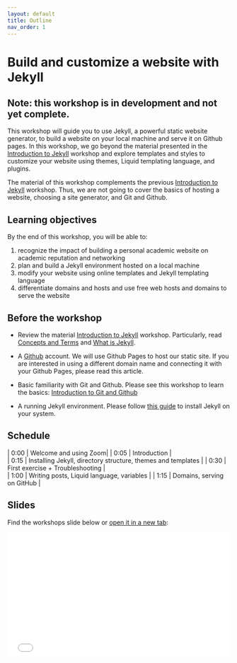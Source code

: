 ```yaml
---
layout: default
title: Outline
nav_order: 1
---
```


# Build and customize a website with Jekyll

## Note: this workshop is in development and not yet complete.

This workshop will guide you to use Jekyll, a powerful static website generator, to build a website on your local machine and serve it on Github pages. In this workshop, we go beyond the material presented in the [Introduction to Jekyll](https://ubc-library-rc.github.io/intro-jekyll/) workshop and explore templates and styles to customize your website using themes, Liquid templating language, and plugins.

The material of this workshop complements the previous [Introduction to Jekyll](https://ubc-library-rc.github.io/intro-jekyll/) workshop. Thus, we are not going to cover the basics of hosting a website, choosing a site generator, and Git and Github. 

## Learning objectives

By the end of this workshop, you will be able to:
1. recognize the impact of building a personal academic website on academic reputation and networking
2. plan and build a Jekyll environment hosted on a local machine
3. modify your website using online templates and Jekyll templating language
4. differentiate domains and hosts and use free web hosts and domains to serve the website

## Before the workshop

+ Review the material [Introduction to Jekyll](https://ubc-library-rc.github.io/intro-jekyll/) workshop. Particularly, read [Concepts and Terms](https://ubc-library-rc.github.io/intro-jekyll/concepts/) and [What is Jekyll](https://ubc-library-rc.github.io/intro-jekyll/jekyll/).

+ A [Github](https://github.com/) account. We will use Github Pages to host our static site. If you are interested in using a different domain name and connecting it with your Github Pages, please read this article.

+ Basic familiarity with Git and Github. Please see this workshop to learn the basics: [Introduction to Git and Github](https://ubc-library-rc.github.io/intro-git/)

+ A running Jekyll environment. Please follow [this guide](!!!) to install Jekyll on your system.

## Schedule

| 0:00 | Welcome and using Zoom|
| 0:05 | Introduction |  
| 0:15 | Installing Jekyll, directory structure, themes and templates |
| 0:30 | First exercise + Troubleshooting |   
| 1:00 | Writing posts, Liquid language, variables |
| 1:15 | Domains, serving on GitHub |

## Slides

Find the workshops slide below or <a href="slides/intermediate_Jekyll.html" target="_blank">open it in a new tab</a>:

<div style="overflow: hidden;
  padding-top: 56.25%;
  position: relative">
  <iframe src="slides/intermediate_Jekyll.html" title="demo embedded slide deck" scrolling="no" frameborder="0"
    style="border: 0;
   height: 100%;
   left: 0;
   position: absolute;
   top: 0;
   width: 100%;">
   <p>Your browser does not support iframes.</p>
 </iframe>
</div>
